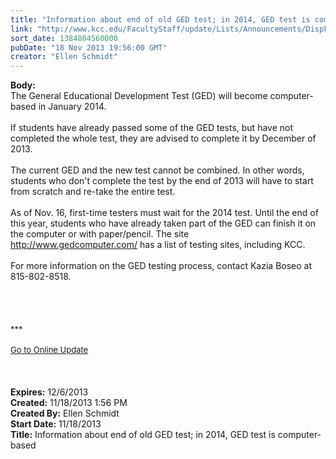 ```yaml
---
title: "Information about end of old GED test; in 2014, GED test is computer-based"
link: "http://www.kcc.edu/FacultyStaff/update/Lists/Announcements/DispForm.aspx?ID=1329"
sort_date: 1384804560000
pubDate: "18 Nov 2013 19:56:00 GMT"
creator: "Ellen Schmidt"
---
```


<div><b>Body:</b> <div class="ExternalClass769065FD64574C688EB0317A7B9592FD"><div>The General Educational Development Test (GED) will become computer-based in January 2014.<br /> <br />If students have already passed some of the GED tests, but have not completed the whole test, they are advised to complete it by December of 2013.<br /> <br />The current GED and the new test cannot be combined. In other words, students who don't complete the test by the end of 2013 will have to start from scratch and re-take the entire test. <br /> <br />As of Nov. 16, first-time testers must wait for the 2014 test. Until the end of this year, students who have already taken part of the GED can finish it on the computer or with paper/pencil. The site <br /><a href="http://www.gedcomputer.com/">http://www.gedcomputer.com/</a> has a list of testing sites, including KCC.</div>
<div> </div>
<div>For more information on the GED testing process, contact Kazia Boseo at 815-802-8518.</div>
<div> </div>
<div> </div>
<div> </div>
<div> </div>
<div>
<div><font size="2">***</font></div>
<div><font size="2"></font> </div>
<div><font size="2"></font></div>
<div><font size="2"><a href="/FacultyStaff/update/Pages/dailyupdate.aspx">Go to Online Update</a></font></div>
<div><font size="2"></font> </div>
<div><font size="2"></font> </div>
<div><font size="2"></font> </div></div></div></div>
<div><b>Expires:</b> 12/6/2013</div>
<div><b>Created:</b> 11/18/2013 1:56 PM</div>
<div><b>Created By:</b> Ellen Schmidt</div>
<div><b>Start Date:</b> 11/18/2013</div>
<div><b>Title:</b> Information about end of old GED test; in 2014, GED test is computer-based</div>
